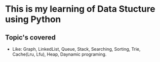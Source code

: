 # This is my learning of Data Stucture using Python
## Topic's covered 
- Like: Graph, LinkedList, Queue, Stack, Searching, Sorting, Trie, Cache(Lru, Lfu), Heap, Daynamic programing.
